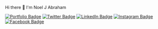 
Hi there 👋
I'm Noel J Abraham

[![Portfolio Badge](https://img.shields.io/badge/Portfolio-Visit-informational?style=flat&logo=&logoColor=white&color=4267B2)](https://noeljabraham.github.io/)
[![Twitter Badge](https://img.shields.io/badge/Twitter-Profile-informational?style=flat&logo=twitter&logoColor=white&color=1CA2F1)](https://x.com/e1hitler?t=QBYel7J46WPWsvAby0cxsA&s=09)
[![LinkedIn Badge](https://img.shields.io/badge/LinkedIn-Profile-informational?style=flat&logo=linkedin&logoColor=white&color=0D76A8)](https://www.linkedin.com/in/noel-j-abraham-69412b1b0/)
[![Instagram Badge](https://img.shields.io/badge/InstaGram-Profile-informational?style=flat&logo=instagram&logoColor=white&color=bc2a8d)](https://www.youtube.com/watch?v=bgJ_1WuhUig)
[![Facebook Badge](https://img.shields.io/badge/FaceBook-Profile-informational?style=flat&logo=faceBook&logoColor=white&color=4267B2)](https://www.youtube.com/watch?v=Lm4LYX3xdkU)
